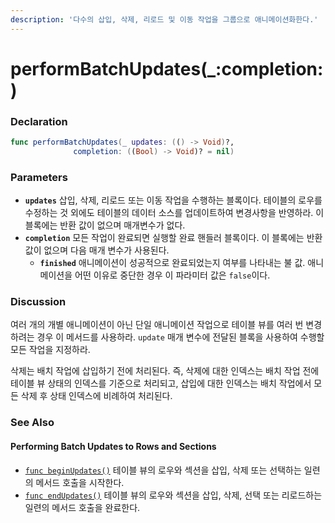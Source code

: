 ```yaml
---
description: '다수의 삽입, 삭제, 리로드 및 이동 작업을 그룹으로 애니메이션화한다.'
---
```


# performBatchUpdates\(\_:completion:\)

### Declaration

```swift
func performBatchUpdates(_ updates: (() -> Void)?, 
              completion: ((Bool) -> Void)? = nil)
```

### Parameters

* **`updates`** 삽입, 삭제, 리로드 또는 이동 작업을 수행하는 블록이다. 테이블의 로우를 수정하는 것 외에도 테이블의 데이터 소스를 업데이트하여 변경사항을 반영하라. 이 블록에는 반환 값이 없으며 매개변수가 없다.
* **`completion`** 모든 작업이 완료되면 실행할 완료 핸들러 블록이다. 이 블록에는 반환 값이 없으며 다음 매개 변수가 사용된다. 
  * **`finished`** 애니메이션이 성공적으로 완료되었는지 여부를 나타내는 불 값. 애니메이션을 어떤 이유로 중단한 경우 이 파라미터 값은 `false`이다.

### Discussion

여러 개의 개별 애니메이션이 아닌 단일 애니메이션 작업으로 테이블 뷰를 여러 번 변경하려는 경우 이 메서드를 사용하라. `update` 매개 변수에 전달된 블록을 사용하여 수행할 모든 작업을 지정하라.

삭제는 배치 작업에 삽입하기 전에 처리된다. 즉, 삭제에 대한 인덱스는 배치 작업 전에 테이블 뷰 상태의 인덱스를 기준으로 처리되고, 삽입에 대한 인덱스는 배치 작업에서 모든 삭제 후 상태 인덱스에 비례하여 처리된다.

### See Also

#### Performing Batch Updates to Rows and Sections

* [`func beginUpdates()`](https://developer.apple.com/documentation/uikit/uitableview/1614908-beginupdates)  테이블 뷰의 로우와 섹션을 삽입, 삭제 또는 선택하는 일련의 메서드 호출을 시작한다.
* [`func endUpdates()`](https://developer.apple.com/documentation/uikit/uitableview/1614890-endupdates)  테이블 뷰의 로우와 섹션을 삽입, 삭제, 선택 또는 리로드하는 일련의 메서드 호출을 완료한다.



